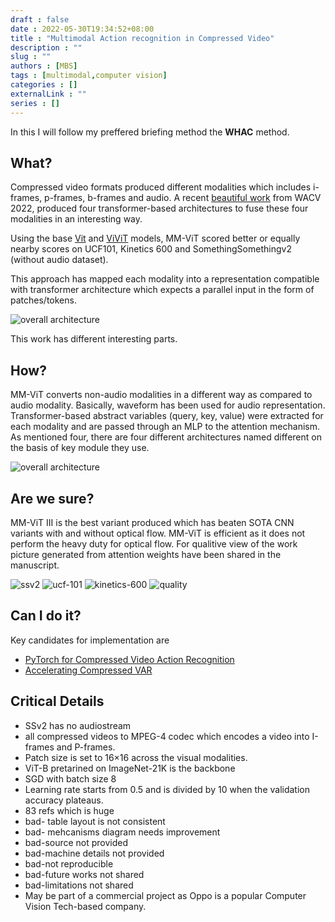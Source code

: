 ```yaml
---
draft : false
date : 2022-05-30T19:34:52+08:00
title : "Multimodal Action recognition in Compressed Video"
description : ""
slug : ""
authors : [MBS]
tags : [multimodal,computer vision]
categories : []
externalLink : ""
series : []
---
```


In this I will follow my preffered briefing method the **WHAC** method.

## What?

Compressed video formats produced different modalities which includes i-frames, p-frames, b-frames and audio. A recent [beautiful work](https://openaccess.thecvf.com/content/WACV2022/papers/Chen_MM-ViT_Multi-Modal_Video_Transformer_for_Compressed_Video_Action_Recognition_WACV_2022_paper.pdf) from WACV 2022, produced four<a name="four"></a>  transformer-based architectures to fuse these four modalities in an interesting way. 

Using the base [Vit](#) and [ViViT](#) models, MM-ViT scored better or equally nearby scores on UCF101, Kinetics 600 and SomethingSomethingv2 (without audio dataset). 

This approach has mapped each modality into a representation compatible with transformer architecture which expects a parallel input in the form of patches/tokens. 

![overall architecture](/img/mmhar/overall.png)

This work has different interesting parts. 

## How?

MM-ViT converts non-audio modalities in a different way as compared to audio modality. Basically, waveform has been used for audio representation. Transformer-based abstract variables (query, key, value) were extracted for each modality and are passed through an MLP to the attention mechanism. As mentioned four, there are four different architectures named different on the basis of key module they use. 

![overall architecture](/img/mmhar/mechanisms.png)

## Are we sure?

MM-ViT III is the best variant produced which has beaten SOTA CNN variants with and without optical flow. MM-ViT is efficient as it does not perform the heavy duty for optical flow. For qualitive view of the work picture generated from attention weights have been shared in the manuscript.

![ssv2](/img/mmhar/ssv2-sota.png)
![ucf-101](/img/mmhar/ucf-101-sota.png)
![kinetics-600](/img/mmhar/kinetics-sota.png)
![quality](/img/mmhar/quality.png)

## Can I do it?

Key candidates for implementation are
* [PyTorch for Compressed Video Action Recognition](https://github.com/chaoyuaw/pytorch-coviar)
* [Accelerating Compressed VAR](https://github.com/haim-barad/action-recognition-compressed-domain)

## Critical Details

* SSv2 has no audiostream
* all compressed videos to MPEG-4 codec which encodes a video into I-frames and P-frames.
* Patch size is set to 16×16 across the visual modalities.
* ViT-B pretarined on ImageNet-21K is the backbone
* SGD with batch size 8
* Learning rate starts from 0.5 and is divided by 10 when the validation accuracy plateaus.
* 83 refs which is huge
* bad- table layout is not consistent
* bad- mehcanisms diagram needs improvement
* bad-source not provided
* bad-machine details not provided
* bad-not reproducible
* bad-future works not shared
* bad-limitations not shared
* May be part of a commercial project as Oppo is a popular Computer Vision Tech-based company.
